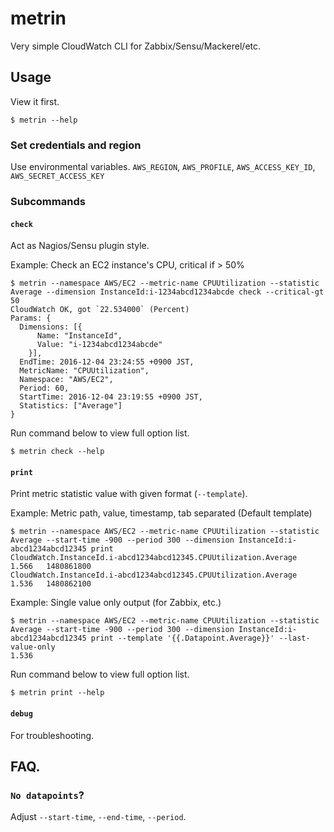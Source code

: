 # metrin

Very simple CloudWatch CLI for Zabbix/Sensu/Mackerel/etc.

## Usage

View it first.

```
$ metrin --help
```

### Set credentials and region

Use environmental variables. `AWS_REGION`, `AWS_PROFILE`, `AWS_ACCESS_KEY_ID`, `AWS_SECRET_ACCESS_KEY`

### Subcommands

#### `check`

Act as Nagios/Sensu plugin style.

Example: Check an EC2 instance's CPU, critical if > 50%

```
$ metrin --namespace AWS/EC2 --metric-name CPUUtilization --statistic Average --dimension InstanceId:i-1234abcd1234abcde check --critical-gt 50
CloudWatch OK, got `22.534000` (Percent)
Params: {
  Dimensions: [{
      Name: "InstanceId",
      Value: "i-1234abcd1234abcde"
    }],
  EndTime: 2016-12-04 23:24:55 +0900 JST,
  MetricName: "CPUUtilization",
  Namespace: "AWS/EC2",
  Period: 60,
  StartTime: 2016-12-04 23:19:55 +0900 JST,
  Statistics: ["Average"]
}
```

Run command below to view full option list.

```
$ metrin check --help
```

#### `print`

Print metric statistic value with given format (`--template`).

Example: Metric path, value, timestamp, tab separated (Default template)

```
$ metrin --namespace AWS/EC2 --metric-name CPUUtilization --statistic Average --start-time -900 --period 300 --dimension InstanceId:i-abcd1234abcd12345 print
CloudWatch.InstanceId.i-abcd1234abcd12345.CPUUtilization.Average	1.566	1480861800
CloudWatch.InstanceId.i-abcd1234abcd12345.CPUUtilization.Average	1.536	1480862100
```

Example: Single value only output (for Zabbix, etc.)

```
$ metrin --namespace AWS/EC2 --metric-name CPUUtilization --statistic Average --start-time -900 --period 300 --dimension InstanceId:i-abcd1234abcd12345 print --template '{{.Datapoint.Average}}' --last-value-only
1.536
```

Run command below to view full option list.

```
$ metrin print --help
```

#### `debug`

For troubleshooting.

## FAQ.

### `No datapoints`?

Adjust `--start-time`, `--end-time`, `--period`.
